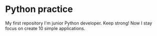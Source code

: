 # Python practice
 My first repository
I'm junior Python developer. Keep strong!
Now I stay focus on create 10 simple applications.
